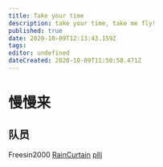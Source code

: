 ```yaml
---
title: Take your time
description: take your time, take me fly!
published: true
date: 2020-10-09T12:13:43.159Z
tags: 
editor: undefined
dateCreated: 2020-10-09T11:50:58.471Z
---
```


# 慢慢来
## 队员
Freesin2000
[RainCurtain](https://icpc.xidian.wiki/zh/person/RainCurtain)
[pllj](https://icpc.xidian.wiki/zh/person/pllj)
